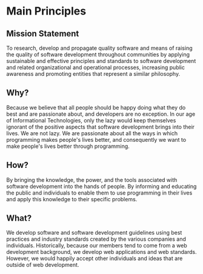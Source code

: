 # Main Principles

## Mission Statement

To research, develop and propagate quality software and means of raising
the quality of software development throughout communities by applying sustainable and
effective principles and standards to software development and related
organizational and operational processes, increasing public awareness and
promoting entities that represent a similar philosophy.

## Why?

Because we believe that all people should be happy doing what they do best
and are passionate about, and developers are no exception. In our age of
Informational Technologies, only the lazy would keep themselves ignorant of the
positive aspects that software development brings into their lives. We are not lazy. We are
passionate about all the ways in which programming makes people's lives better,
and consequently we want to make people's lives better through programming.

## How?

By bringing the knowledge, the power, and the tools associated with software
development into the hands of people. By informing and educating the public and
individuals to enable them to use programming in their lives and apply this
knowledge to their specific problems.

## What?

We develop software and software development guidelines using best practices
and industry standards created by the various companies and individuals.
Historically, because our members tend to come from a web development
background, we develop web applications and web standards. However, we would
happily accept other individuals and ideas that are outside of web development.